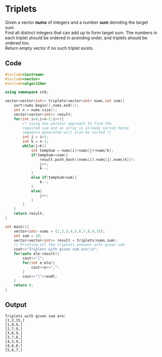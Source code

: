 # Triplets
Given a vector ***nums*** of integers and a number ***sum*** denoting the target sum.</br>
Find all distinct integers that can add up to form target sum. The numbers in each triplet should be ordered in acending order, and triplets should be ordered too.</br>
Return empty vector if no such triplet exists.</br>
## Code 
```c++
#include<iostream>
#include<vector>
#include<algorithm>

using namespace std;

vector<vector<int>> triplets(vector<int> nums,int sum){
    sort(nums.begin(),nums.end());
    int n = nums.size();
    vector<vector<int>> result;
    for(int i=0;i<n-2;i++){
        /* using two pointer approach to find the
        required sum and as array is already sorted hence
        sequence generated will also be sorted */
        int j = i+1;
        int k = n-1;
        while(j<k){
            int tempSum = nums[i]+nums[j]+nums[k];
            if(tempSum==sum){
                result.push_back({nums[i],nums[j],nums[k]});
                j++;
                k--;
            }
            else if(tempSum>sum){
                k--;
            }
            else{
                j++;
            }
        }
    }
    return result;
}

int main(){
    vector<int> nums = {1,2,3,4,5,6,7,8,9,15};
    int sum = 18;
    vector<vector<int>> result = triplets(nums,sum);
    // Printing all the triplets present with given sum
    cout<<"Triplets with given sum are:\n";
    for(auto ele:result){
        cout<<"[";
        for(int e:ele){
            cout<<e<<",";
        }
        cout<<"]"<<endl;
    }
    return 0;
}
```
## Output
```
Triplets with given sum are:
[1,2,15,]
[1,8,9,]
[2,7,9,]
[3,6,9,]
[3,7,8,]
[4,5,9,]
[4,6,8,]
[5,6,7,]
```